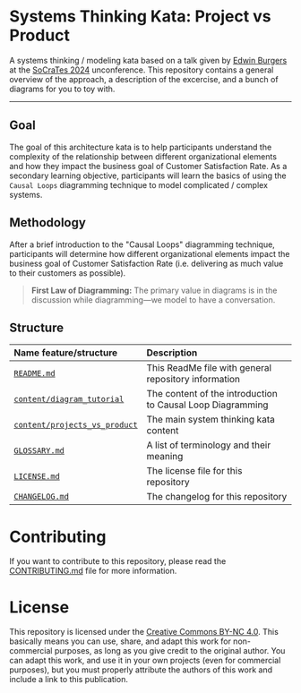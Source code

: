 # Systems Thinking Kata: Project vs Product

A systems thinking / modeling kata based on a talk given by [Edwin Burgers](https://www.linkedin.com/in/edwinburgers/) at the
[SoCraTes 2024](https://socratesbe.org) unconference. This repository contains a general overview of the approach, a description of the excercise,
and a bunch of diagrams for you to toy with.

---

## Goal

The goal of this architecture kata is to help participants understand the complexity of the relationship between different organizational elements and how they impact the business goal of Customer Satisfaction Rate. 
As a secondary learning objective, participants will learn the basics of using the `Causal Loops` diagramming technique to model complicated / complex systems.

## Methodology

After a brief introduction to the "Causal Loops" diagramming technique, participants will determine how different organizational elements impact
the business goal of Customer Satisfaction Rate (i.e. delivering as much value to their customers as possible).

> **First Law of Diagramming:**
> The primary value in diagrams is in the discussion while diagramming—we model to have a conversation.

## Structure

| Name                           feature/structure               | Description                                                |
|:---------------------------------------------------------------|:-----------------------------------------------------------|
| [`README.md`](./README.md)                                     | This ReadMe file with general repository information       |
| [`content/diagram_tutorial`](./content/diagram_tutorial)       | The content of the introduction to Causal Loop Diagramming |
| [`content/projects_vs_product`](./content/projects_vs_product) | The main system thinking kata content                      |
| [`GLOSSARY.md`](./GLOSSARY.md)                                 | A list of terminology and their meaning                    |
| [`LICENSE.md`](content/LICENSE.md)                             | The license file for this repository                       |
| [`CHANGELOG.md`](content/CHANGELOG.md)                         | The changelog for this repository                          |

# Contributing

If you want to contribute to this repository, please read the [CONTRIBUTING.md](content/CONTRIBUTING.md) file for more information.

# License

This repository is licensed under the [Creative Commons BY-NC 4.0](content/LICENSE.md). This basically means you can use, share, and adapt this work
for non-commercial purposes, as long as you give credit to the original author. You can adapt this work, and use it in your own projects (even
for commercial purposes), but you must properly attribute the authors of this work and include a link to this publication.